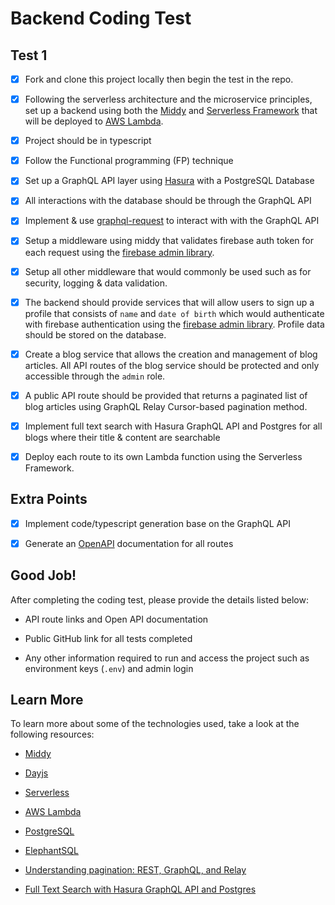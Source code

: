 # Backend Coding Test

## Test 1

- [x] Fork and clone this project locally then begin the test in the repo.

- [x] Following the serverless architecture and the microservice principles, set up a backend using both the [Middy](https://middy.js.org/) and [Serverless Framework](https://serverless.com/) that will be deployed to [AWS Lambda](https://aws.amazon.com/lambda/).

- [x] Project should be in typescript

- [x] Follow the Functional programming (FP) technique

- [x] Set up a GraphQL API layer using [Hasura](https://hasura.io/) with a PostgreSQL Database

- [x] All interactions with the database should be through the GraphQL API

- [x] Implement & use [graphql-request](https://github.com/prisma-labs/graphql-request) to interact with with the GraphQL API

- [x] Setup a middleware using middy that validates firebase auth token for each request using the [firebase admin library](https://firebase.google.com/docs/admin/setup).

- [x] Setup all other middleware that would commonly be used such as for security, logging & data validation.

- [x] The backend should provide services that will allow users to sign up a profile that consists of `name` and `date of birth` which would authenticate with firebase authentication using the [firebase admin library](https://firebase.google.com/docs/admin/setup). Profile data should be stored on the database.

- [x] Create a blog service that allows the creation and management of blog articles. All API routes of the blog service should be protected and only accessible through the `admin` role.

- [x] A public API route should be provided that returns a paginated list of blog articles using GraphQL Relay Cursor-based pagination method.

- [x] Implement full text search with Hasura GraphQL API and Postgres for all blogs where their title & content are searchable

- [x] Deploy each route to its own Lambda function using the Serverless Framework.

## Extra Points

- [x] Implement code/typescript generation base on the GraphQL API

- [x] Generate an [OpenAPI](https://swagger.io/specification/) documentation for all routes

## Good Job!

After completing the coding test, please provide the details listed below:

- API route links and Open API documentation

- Public GitHub link for all tests completed

- Any other information required to run and access the project such as environment keys (`.env`) and admin login

## Learn More

To learn more about some of the technologies used, take a look at the following resources:

- [Middy](https://github.com/middyjs/middy)

- [Dayjs](https://day.js.org/)

- [Serverless](https://www.serverless.com/framework/docs/)

- [AWS Lambda](https://aws.amazon.com/lambda/getting-started/)

- [PostgreSQL](https://www.postgresql.org/)

- [ElephantSQL](https://www.elephantsql.com/docs/index.html)

- [Understanding pagination: REST, GraphQL, and Relay](https://www.apollographql.com/blog/graphql/pagination/understanding-pagination-rest-graphql-and-relay/)

- [Full Text Search with Hasura GraphQL API and Postgres](https://hasura.io/blog/full-text-search-with-hasura-graphql-api-postgres/)

